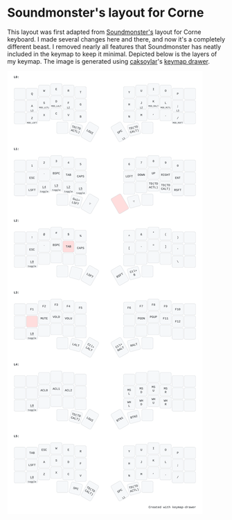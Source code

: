 # Soundmonster's layout for Corne

This layout was first adapted from [Soundmonster's](https://github.com/soundmonster) layout for Corne keyboard. I made several changes here and there, and now it's a completely different beast. I removed nearly all features that Soundmonster has neatly included in the keymap to keep it minimal. Depicted below is the layers of my keymap. The image is generated using [caksoylar](https://github.com/caksoylar)'s [keymap drawer](https://github.com/caksoylar/keymap-drawer).

![Corne 3x5 layout with 2 thumb clusters](keymap.svg)
